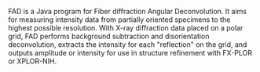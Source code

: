 FAD is a Java program for Fiber diffraction Angular Deconvolution. It aims for measuring intensity data from partially oriented specimens to the highest possible resolution. With X-ray diffraction data placed on a polar grid, FAD performs background subtraction and disorientation deconvolution, extracts the intensity for each "reflection" on the grid, and outputs amplitude or intensity for use in structure refinement with FX-PLOR or XPLOR-NIH. 
